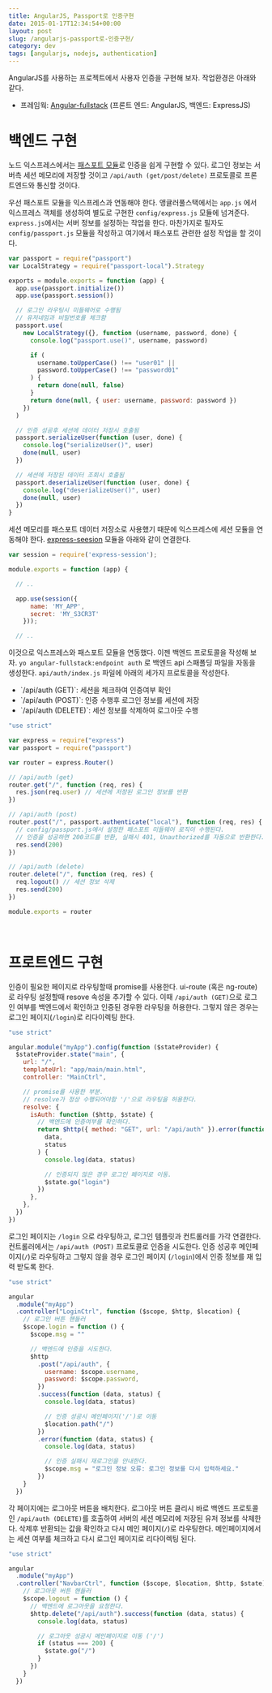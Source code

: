 ```yaml
---
title: AngularJS, Passport로 인증구현
date: 2015-01-17T12:34:54+00:00
layout: post
slug: /angularjs-passport로-인증구현/
category: dev
tags: [angularjs, nodejs, authentication]
---
```


AngularJS를 사용하는 프로젝트에서 사용자 인증을 구현해 보자. 작업환경은 아래와 같다.

<ul>
    <li>프레임웍: <a href="https://github.com/DaftMonk/generator-angular-fullstack">Angular-fullstack</a> (프론트 엔드: AngularJS, 백엔드: ExpressJS)</li>
</ul>

<h1>백엔드 구현</h1>

노드 익스프레스에서는 <a href="http://passportjs.org/">패스포트 모듈</a>로 인증을 쉽게 구현할 수 있다. 로그인 정보는 서버측 세션 메모리에 저장할 것이고 <code>/api/auth (get/post/delete)</code> 프로토콜로 프론트엔드와 통신할 것이다.

우선 패스포트 모듈을 익스프레스과 연동해야 한다. 앵귤러풀스택에서는 <code>app.js</code> 에서 익스프레스 객체를 생성하여 별도로 구현한 <code>config/express.js</code> 모듈에 넘겨준다. <code>express.js</code>에서는 서버 정보를 설정하는 작업을 한다. 마찬가지로 필자도 <code>config/passport.js</code> 모듈을 작성하고 여기에서 패스포트 관련한 설정 작업을 할 것이다.

```js
var passport = require("passport")
var LocalStrategy = require("passport-local").Strategy

exports = module.exports = function (app) {
  app.use(passport.initialize())
  app.use(passport.session())

  // 로그인 라우팅시 미들웨어로 수행됨
  // 유저네임과 비밀번호를 체크함
  passport.use(
    new LocalStrategy({}, function (username, password, done) {
      console.log("passport.use()", username, password)

      if (
        username.toUpperCase() !== "user01" ||
        password.toUpperCase() !== "password01"
      ) {
        return done(null, false)
      }
      return done(null, { user: username, password: password })
    })
  )

  // 인증 성공후 세션에 데이터 저장시 호출됨
  passport.serializeUser(function (user, done) {
    console.log("serializeUser()", user)
    done(null, user)
  })

  // 세션에 저장된 데이터 조회시 호출됨
  passport.deserializeUser(function (user, done) {
    console.log("deserializeUser()", user)
    done(null, user)
  })
}
```

세션 메모리를 패스포트 데이터 저장소로 사용했기 때문에 익스프레스에 세션 모듈을 연동해야 한다. <a href="https://github.com/expressjs/session">express-seesion</a> 모듈을 아래와 같이 연결한다.

```js
var session = require('express-session');

module.exports = function (app) {

  // ..

  app.use(session({
      name: 'MY_APP',
      secret: 'MY_S3CR3T'
    }));

  // ..
```

이것으로 익스프레스와 패스포트 모듈을 연동했다. 이젠 백엔드 프로토콜을 작성해 보자. <code>yo angular-fullstack:endpoint auth</code> 로 백엔드 api 스패폴딩 파일을 자동을 생성한다. <code>api/auth/index.js</code> 파일에 아래의 세가지 프로토콜을 작성한다.

<ul>
    <li>`/api/auth (GET)`: 세션을 체크하여 인증여부 확인</li>
    <li>`/api/auth (POST)`: 인증 수행후 로그인 정보를 세션에 저장</li>
    <li>`/api/auth (DELETE)`: 세션 정보를 삭제하여 로그아웃 수행</li>
</ul>

```js
"use strict"

var express = require("express")
var passport = require("passport")

var router = express.Router()

// /api/auth (get)
router.get("/", function (req, res) {
  res.json(req.user) // 세션에 저장된 로그인 정보를 반환
})

// /api/auth (post)
router.post("/", passport.authenticate("local"), function (req, res) {
  // config/passport.js에서 설정한 패스포트 미들웨어 로직이 수행된다.
  // 인증을 성공하면 200코드를 반환, 실패시 401, Unauthorized를 자동으로 반환한다.
  res.send(200)
})

// /api/auth (delete)
router.delete("/", function (req, res) {
  req.logout() // 세션 정보 삭제
  res.send(200)
})

module.exports = router
```

&nbsp;

<h1>프로트엔드 구현</h1>

인증이 필요한 페이지로 라우팅할때 promise를 사용한다. ui-route (혹은 ng-route)로 라우팅 설정할때 resove 속성을 추가할 수 있다. 이때 <code>/api/auth (GET)</code>으로 로그인 여부를 백엔드에서 확인하고 인증된 경우뫈 라우팅을 허용한다. 그렇지 않은 경우는 로그인 페이지(<code>/login</code>)로 리다이렉팅 한다.

```js
"use strict"

angular.module("myApp").config(function ($stateProvider) {
  $stateProvider.state("main", {
    url: "/",
    templateUrl: "app/main/main.html",
    controller: "MainCtrl",

    // promise를 사용한 부분.
    // resolve가 정상 수행되어야함 '/'으로 라우팅을 허용한다.
    resolve: {
      isAuth: function ($http, $state) {
        // 백엔드에 인증여부를 확인하다.
        return $http({ method: "GET", url: "/api/auth" }).error(function (
          data,
          status
        ) {
          console.log(data, status)

          // 인증되지 않은 경우 로그인 페이지로 이동.
          $state.go("login")
        })
      },
    },
  })
})
```

로그인 페이지는 <code>/login</code> 으로 라우팅하고, 로그인 템플릿과 컨트롤러를 가각 연결한다. 컨트롤러에서는 <code>/api/auth (POST)</code> 프로토콜로 인증을 시도한다. 인증 성공후 메인페이지(<code>/</code>)로 라우팅하고 그렇지 않을 경우 로그인 페이지 (<code>/login</code>)에서 인증 정보를 재 입력 받도록 한다.

```js
"use strict"

angular
  .module("myApp")
  .controller("LoginCtrl", function ($scope, $http, $location) {
    // 로그인 버튼 핸들러
    $scope.login = function () {
      $scope.msg = ""

      // 백엔드에 인증을 시도한다.
      $http
        .post("/api/auth", {
          username: $scope.username,
          password: $scope.password,
        })
        .success(function (data, status) {
          console.log(data, status)

          // 인증 성공시 메인페이지('/')로 이동
          $location.path("/")
        })
        .error(function (data, status) {
          console.log(data, status)

          // 인증 실패시 재로그인을 안내한다.
          $scope.msg = "로그인 정보 오류: 로그인 정보를 다시 입력하세요."
        })
    }
  })
```

각 페이지에는 로그아웃 버튼을 배치한다. 로그아웃 버튼 클리시 바로 백엔드 프로토콜인 <code>/api/auth (DELETE)</code>를 호출하여 서버의 세션 메모리에 저장된 유저 정보를 삭제한다. 삭제후 반환되는 값을 확인하고 다시 메인 페이지(<code>/</code>)로 라우팅한다. 메인페이지에서는 세션 여부를 체크하고 다시 로그인 페이지로 리다이렉팅 된다.

```js
"use strict"

angular
  .module("myApp")
  .controller("NavbarCtrl", function ($scope, $location, $http, $state) {
    // 로그아웃 버튼 핸들러
    $scope.logout = function () {
      // 백엔드에 로그아웃을 요청한다.
      $http.delete("/api/auth").success(function (data, status) {
        console.log(data, status)

        // 로그아웃 성공시 메인페이지로 이동 ('/')
        if (status === 200) {
          $state.go("/")
        }
      })
    }
  })
```
